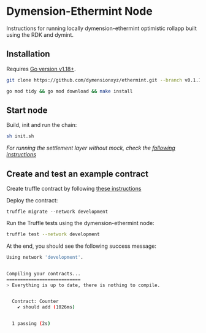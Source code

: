 # Dymension-Ethermint Node

Instructions for running locally dymension-ethermint optimistic rollapp built using the RDK and dymint.

## Installation

Requires [Go version v1.18+](https://golang.org/doc/install).

```sh
git clone https://github.com/dymensionxyz/ethermint.git --branch v0.1.1-alpha && cd ethermint

go mod tidy && go mod download && make install
```

## Start node

Build, init and run the chain:

```sh
sh init.sh
```

*For running the settlement layer without mock, check the [following instructions](../README.md)*

## Create and test an example contract

Create truffle contract by following [these instructions](./truffle_contract_preparation.md)

Deploy the contract:

```shc
truffle migrate --network development
```

Run the Truffle tests using the dymension-ethermint node:

```sh
truffle test --network development
```

At the end, you should see the following success message:

```sh
Using network 'development'.


Compiling your contracts...
===========================
> Everything is up to date, there is nothing to compile.


  Contract: Counter
    ✔ should add (1026ms)


  1 passing (2s)
```

